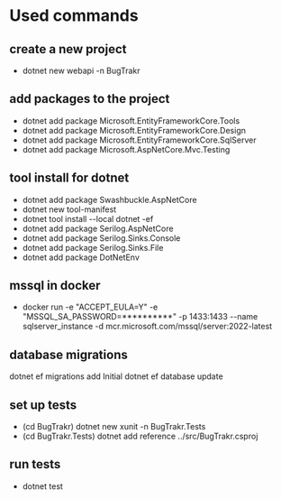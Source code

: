 # Used commands

## create a new project
- dotnet new webapi -n BugTrakr

## add packages to the project
- dotnet add package Microsoft.EntityFrameworkCore.Tools
- dotnet add package Microsoft.EntityFrameworkCore.Design
- dotnet add package Microsoft.EntityFrameworkCore.SqlServer
- dotnet add package Microsoft.AspNetCore.Mvc.Testing

## tool install for dotnet
- dotnet add package Swashbuckle.AspNetCore
- dotnet new tool-manifest
- dotnet tool install --local dotnet -ef
- dotnet add package Serilog.AspNetCore
- dotnet add package Serilog.Sinks.Console
- dotnet add package Serilog.Sinks.File
- dotnet add package DotNetEnv

## mssql in docker
- docker run -e "ACCEPT_EULA=Y" -e "MSSQL_SA_PASSWORD=**********" -p 1433:1433 --name sqlserver_instance -d mcr.microsoft.com/mssql/server:2022-latest

## database migrations
dotnet ef migrations add Initial
dotnet ef database update


## set up tests
- (cd BugTrakr)
dotnet new xunit -n BugTrakr.Tests
- (cd BugTrakr.Tests)
dotnet add reference ../src/BugTrakr.csproj

## run tests
- dotnet test